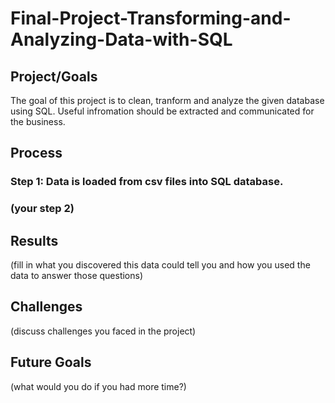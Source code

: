 # Final-Project-Transforming-and-Analyzing-Data-with-SQL

## Project/Goals
The goal of this project is to clean, tranform and analyze the given database using SQL. Useful infromation should be extracted and communicated for the business. 
## Process
### Step 1: Data is loaded from csv files into SQL database.
### (your step 2)

## Results
(fill in what you discovered this data could tell you and how you used the data to answer those questions)

## Challenges 
(discuss challenges you faced in the project)

## Future Goals
(what would you do if you had more time?)
